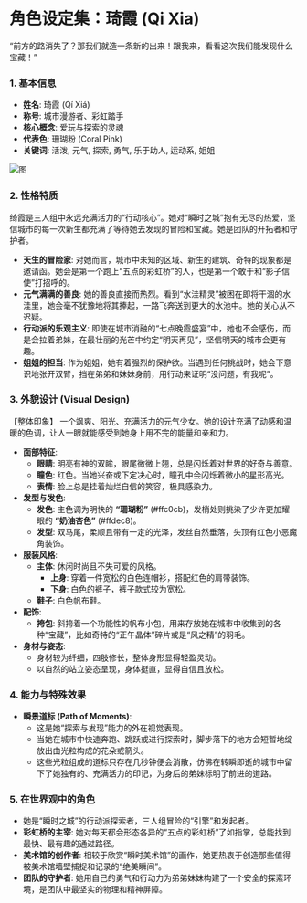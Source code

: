 # **角色设定集：琦霞 (Qi Xia)**

“前方的路消失了？那我们就造一条新的出来！跟我来，看看这次我们能发现什么宝藏！”

### **1. 基本信息**

* **姓名**: 琦霞 (Qí Xiá)
* **称号**: 城市漫游者、彩虹踏手
* **核心概念**: 爱玩与探索的灵魂
* **代表色**: 珊瑚粉 (Coral Pink)
* **关键词**: 活泼, 元气, 探索, 勇气, 乐于助人, 运动系, 姐姐

![图](http://124.221.145.212:35000/infobase/static/direct_links/a4fa91da64170af70b51cc1d6d0c83a2ff222e7ccc755026dbdb97e66fa42f21.png "图")

### **2. 性格特质**

绮霞是三人组中永远充满活力的“行动核心”。她对“瞬时之城”抱有无尽的热爱，坚信城市的每一次新生都充满了等待她去发现的冒险和宝藏。她是团队的开拓者和守护者。

* **天生的冒险家**: 对她而言，城市中未知的区域、新生的建筑、奇特的现象都是邀请函。她会是第一个跑上“五点的彩虹桥”的人，也是第一个敢于和“影子信使”打招呼的。
* **元气满满的善良**: 她的善良直接而热烈。看到“水洼精灵”被困在即将干涸的水洼里，她会毫不犹豫地将其捧起，一路飞奔送到更大的水池中。她的关心从不迟疑。
* **行动派的乐观主义**: 即使在城市消融的“七点晚霞盛宴”中，她也不会感伤，而是会拉着弟妹，在最壮丽的光芒中约定“明天再见”，坚信明天的城市会更有趣。
* **姐姐的担当**: 作为姐姐，她有着强烈的保护欲。当遇到任何挑战时，她会下意识地张开双臂，挡在弟弟和妹妹身前，用行动来证明“没问题，有我呢”。

### **3. 外貌设计 (Visual Design)**

【整体印象】
一个飒爽、阳光、充满活力的元气少女。她的设计充满了动感和温暖的色调，让人一眼就能感受到她身上用不完的能量和亲和力。

* **面部特征**:
    * **眼睛**: 明亮有神的双眸，眼尾微微上翘，总是闪烁着对世界的好奇与善意。
    * **瞳色**: 红色。当她兴奋或下定决心时，瞳孔中会闪烁着微小的星形高光。
    * **表情**: 脸上总是挂着灿烂自信的笑容，极具感染力。
* **发型与发色**:
    * **发色**: 主色调为明快的 **“珊瑚粉”** (#ffc0cb)，发梢处则挑染了少许更加耀眼的 **“奶油杏色”** (#ffdec8)。
    * **发型**: 双马尾，柔顺且带有一定的光泽，发丝自然垂落，头顶有红色小恶魔角装饰。
* **服装风格**:
    * **主体**: 休闲时尚且不失可爱的风格。
        * **上身**: 穿着一件宽松的白色连帽衫，搭配红色的肩带装饰。
        * **下身**: 白色的裤子，裤子款式较为宽松。
    * **鞋子**: 白色帆布鞋。
* **配饰**:
    * **挎包**: 斜挎着一个功能性的帆布小包，用来存放她在城市中收集到的各种“宝藏”，比如奇特的“正午晶体”碎片或是“风之精”的羽毛。
* **身材与姿态**:
    * 身材较为纤细，四肢修长，整体身形显得轻盈灵动。
    * 以自然的站立姿态呈现，身体挺直，显得自信且放松。

### **4. 能力与特殊效果**

* **瞬景道标 (Path of Moments)**:
    * 这是她“探索与发现”能力的外在视觉表现。
    * 当她在城市中快速奔跑、跳跃或进行探索时，脚步落下的地方会短暂地绽放出由光粒构成的花朵或箭头。
    * 这些光粒组成的道标只存在几秒钟便会消散，仿佛在转瞬即逝的城市中留下了她独有的、充满活力的印记，为身后的弟妹标明了前进的道路。

### **5. 在世界观中的角色**

* 她是“瞬时之城”的行动派探索者，三人组冒险的“引擎”和发起者。
* **彩虹桥的主宰**: 她对每天都会形态各异的“五点的彩虹桥”了如指掌，总能找到最快、最有趣的通过路径。
* **美术馆的创作者**: 相较于欣赏“瞬时美术馆”的画作，她更热衷于创造那些值得被美术馆墙壁捕捉和记录的“绝美瞬间”。
* **团队的守护者**: 她用自己的勇气和行动力为弟弟妹妹构建了一个安全的探索环境，是团队中最坚实的物理和精神屏障。